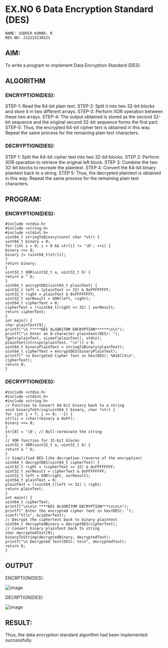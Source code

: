 # EX.NO 6 Data Encryption Standard (DES) 
```
NAME: SUDHIR KUMAR. R 
REG NO: 212223230221  
```

## AIM: 
To write a program to implement Data Encryption Standard (DES). 

## ALGORITHM  

### ENCRYPTION(DES): 
STEP-1: Read the 64-bit plain text. 
STEP-2: Split it into two 32-bit blocks and store it in two different arrays. 
STEP-3: Perform XOR operation between these two arrays. 
STEP-4: The output obtained is stored as the second 32-bit sequence and the 
original second 32-bit sequence forms the first part. 
STEP-5: Thus, the encrypted 64-bit cipher text is obtained in this way. Repeat 
the same process for the remaining plain text characters. 

### DECRYPTION(DES): 
STEP 1: Split the 64-bit cipher text into two 32-bit blocks. 
STEP 2: Perform XOR operation to retrieve the original left block. 
STEP 3: Combine the two 32-bit blocks to recreate the plaintext. 
STEP 4: Convert the 64-bit binary plaintext back to a string. 
STEP 5: Thus, the decrypted plaintext is obtained in this way. Repeat the same 
process for the remaining plain text characters. 

## PROGRAM: 

### ENCRYPTION(DES):
```
#include <stdio.h> 
#include <string.h> 
#include <stdint.h> 
uint64_t stringToBinary(const char *str) { 
uint64_t binary = 0; 
for (int i = 0; i < 8 && str[i] != '\0'; ++i) { 
binary <<= 8; 
binary |= (uint64_t)str[i]; 
} 
return binary; 
} 
uint32_t XOR(uint32_t a, uint32_t b) { 
return a ^ b; 
} 
uint64_t encryptDES(uint64_t plainText) { 
uint32_t left = (plainText >> 32) & 0xFFFFFFFF; 
uint32_t right = plainText & 0xFFFFFFFF; 
uint32_t xorResult = XOR(left, right); 
uint64_t cipherText = 0; 
cipherText = ((uint64_t)right << 32) | xorResult; 
return cipherText; 
} 
int main() { 
char plainText[9]; 
printf("\n *****DES ALGORITHM ENCRYPTION******\n\n"); 
printf("\n Enter an 8-character plaintext(DES): "); 
fgets(plainText, sizeof(plainText), stdin); 
plainText[strcspn(plainText, "\n")] = 0; 
uint64_t binaryPlainText = stringToBinary(plainText); 
uint64_t cipherText = encryptDES(binaryPlainText); 
printf(" \n Encrypted Cipher Text in hex(DES): %016llX\n", cipherText); 
return 0; 
}
```
### DECRYPTION(DES):
```
#include <stdio.h> 
#include <stdint.h> 
#include <string.h> 
// Function to convert 64-bit binary back to a string 
void binaryToString(uint64_t binary, char *str) { 
for (int i = 7; i >= 0; --i) { 
str[i] = (char)(binary & 0xFF); 
binary >>= 8; 
} 
str[8] = '\0'; // Null-terminate the string 
} 
// XOR function for 32-bit blocks 
uint32_t XOR(uint32_t a, uint32_t b) { 
return a ^ b; 
} 
// Simplified DES-like decryption (reverse of the encryption) 
uint64_t decryptDES(uint64_t cipherText) { 
uint32_t right = (cipherText >> 32) & 0xFFFFFFFF; 
uint32_t xorResult = cipherText & 0xFFFFFFFF; 
uint32_t left = XOR(right, xorResult); 
uint64_t plainText = 0; 
plainText = ((uint64_t)left << 32) | right; 
return plainText; 
} 
int main() { 
uint64_t cipherText; 
printf("\n\n\n ****DES ALGORITHM DECRYPTION***\n\n\n"); 
printf(" Enter the encrypted cipher text in hex(DES): "); 
scanf("%llx", &cipherText); 
// Decrypt the ciphertext back to binary plaintext 
uint64_t decryptedBinary = decryptDES(cipherText); 
// Convert binary plaintext back to string 
char decryptedText[9]; 
binaryToString(decryptedBinary, decryptedText); 
printf("\n Decrypted Text(DES): %s\n", decryptedText); 
return 0; 
}
```
## OUTPUT  
ENCRPTION(DES): 

![image](https://github.com/user-attachments/assets/7b09bba2-8237-4a08-8186-e5bc0c666a5a)

DECRPTION(DES): 

![image](https://github.com/user-attachments/assets/17408d4b-52cb-485a-a0f5-027c64444070)

## RESULT: 
Thus, the data encryption standard algorithm had been implemented 
successfully. 
